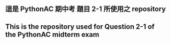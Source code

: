 ## 這是 PythonAC 期中考 題目 2-1 所使用之 repository

## This is the repository used for Question 2-1 of the PythonAC midterm exam

